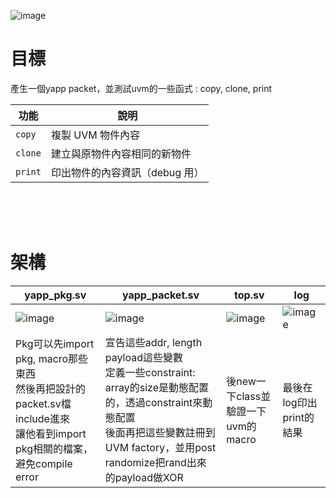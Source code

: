 ![image](https://github.com/user-attachments/assets/139d1022-58ef-4b70-8721-feddb7f82adf)
<h1>目標</h1>
產生一個yapp packet，並測試uvm的一些函式 : copy, clone, print

| 功能         | 說明                              |
|--------------|-----------------------------------|
| `copy`       | 複製 UVM 物件內容                 |
| `clone`      | 建立與原物件內容相同的新物件       |
| `print`      | 印出物件的內容資訊（debug 用）     |

<br>
<br>
<br>
<h1>架構</h1>

| yapp_pkg.sv | yapp_packet.sv | top.sv | log |
|-------------|----------------|--------|-----|
| ![image](https://github.com/user-attachments/assets/65b370c4-d996-4ae2-8ef7-2d4ffa659263)  | ![image](https://github.com/user-attachments/assets/c4dca6be-ae93-43fb-82e9-44c73d98824b) | ![image](https://github.com/user-attachments/assets/b4325173-0854-4b59-b471-10ddb15381f1) | ![image](https://github.com/user-attachments/assets/be6078cb-55b4-4fab-88ab-57528359e3c3) |
|Pkg可以先import pkg, macro那些東西 <br> 然後再把設計的packet.sv檔include進來 <br> 讓他看到import pkg相關的檔案，避免compile error|宣告這些addr, length payload這些變數<br>定義一些constraint: array的size是動態配置的，透過constraint來動態配置<br>後面再把這些變數註冊到UVM factory，並用post randomize把rand出來的payload做XOR|後new一下class並驗證一下uvm的macro|最後在log印出print的結果|
